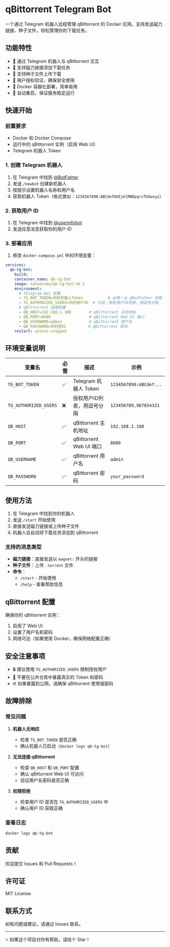 # qBittorrent Telegram Bot

一个通过 Telegram 机器人远程管理 qBittorrent 的 Docker 应用。支持发送磁力链接、种子文件，轻松管理你的下载任务。

## 功能特性

- 🤖 通过 Telegram 机器人与 qBittorrent 交互
- 🧲 支持磁力链接添加下载任务
- 📁 支持种子文件上传下载
- 🔐 用户授权验证，确保安全使用
- 🐳 Docker 容器化部署，简单易用
- 🔄 自动重启，保证服务稳定运行

## 快速开始

### 前置要求

- Docker 和 Docker Compose
- 运行中的 qBittorrent 实例（启用 Web UI）
- Telegram 机器人 Token

### 1. 创建 Telegram 机器人

1. 在 Telegram 中找到 [@BotFather](https://t.me/botfather)
2. 发送 `/newbot` 创建新机器人
3. 按提示设置机器人名称和用户名
4. 获取机器人 Token（格式类似：`1234567890:ABCdefGHIjklMNOpqrsTUVwxyz`）

### 2. 获取用户 ID

1. 在 Telegram 中找到 [@userinfobot](https://t.me/userinfobot)
2. 发送任意消息获取你的用户 ID

### 3. 部署应用

1. 修改 `docker-compose.yml` 中的环境变量：
```yaml
services:
  qb-tg-bot:
    build: .
    container_name: qb-tg-bot
    image: savextube/qb-tg-bot:v0.1
    environment:
      # Telegram Bot 配置
      - TG_BOT_TOKEN=你的机器人Token           # 必需：从 @BotFather 获取
      - TG_AUTHORIZED_USERS=你的用户ID  # 可选：授权用户ID列表，用逗号分隔
      # qBittorrent 连接配置
      - QB_HOST=192.168.1.100        # qBittorrent 主机地址
      - QB_PORT=8080                 # qBittorrent Web UI 端口
      - QB_USERNAME=admin            # qBittorrent 用户名
      - QB_PASSWORD=你的密码          # qBittorrent 密码
    restart: unless-stopped
```

## 环境变量说明

| 变量名 | 必需 | 描述 | 示例 |
|--------|------|------|------|
| `TG_BOT_TOKEN` | ✅ | Telegram 机器人 Token | `1234567890:ABCdef...` |
| `TG_AUTHORIZED_USERS` | ❌ | 授权用户ID列表，用逗号分隔 | `123456789,987654321` |
| `QB_HOST` | ✅ | qBittorrent 主机地址 | `192.168.1.100` |
| `QB_PORT` | ✅ | qBittorrent Web UI 端口 | `8080` |
| `QB_USERNAME` | ✅ | qBittorrent 用户名 | `admin` |
| `QB_PASSWORD` | ✅ | qBittorrent 密码 | `your_password` |

## 使用方法

1. 在 Telegram 中找到你的机器人
2. 发送 `/start` 开始使用
3. 直接发送磁力链接或上传种子文件
4. 机器人会自动将下载任务添加到 qBittorrent

### 支持的消息类型

- **磁力链接**：直接发送以 `magnet:` 开头的链接
- **种子文件**：上传 `.torrent` 文件
- **命令**：
  - `/start` - 开始使用
  - `/help` - 查看帮助信息

## qBittorrent 配置

确保你的 qBittorrent 实例：

1. 启用了 Web UI
2. 设置了用户名和密码
3. 网络可达（如果使用 Docker，确保网络配置正确）

## 安全注意事项

- 🔒 建议使用 `TG_AUTHORIZED_USERS` 限制授权用户
- 🔐 不要在公共仓库中暴露真实的 Token 和密码
- 🌐 如果暴露到公网，请确保 qBittorrent 使用强密码

## 故障排除

### 常见问题

1. **机器人无响应**
   - 检查 `TG_BOT_TOKEN` 是否正确
   - 确认机器人已启动（`docker logs qb-tg-bot`）

2. **无法连接 qBittorrent**
   - 检查 `QB_HOST` 和 `QB_PORT` 配置
   - 确认 qBittorrent Web UI 可访问
   - 验证用户名密码是否正确

3. **权限拒绝**
   - 检查用户 ID 是否在 `TG_AUTHORIZED_USERS` 中
   - 确认用户 ID 获取正确

### 查看日志

```bash
docker logs qb-tg-bot
```

## 贡献

欢迎提交 Issues 和 Pull Requests！

## 许可证

MIT License

## 联系方式

如有问题或建议，请通过 Issues 联系。

---

⭐ 如果这个项目对你有帮助，请给个 Star！

